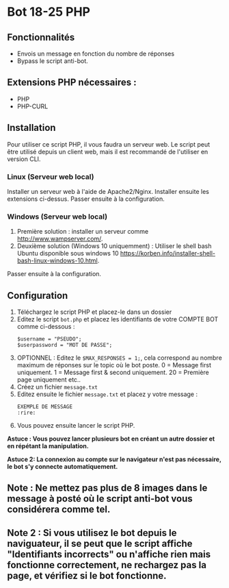 # Bot 18-25 PHP

## Fonctionnalités
* Envois un message en fonction du nombre de réponses
* Bypass le script anti-bot.

## Extensions PHP nécessaires :
* PHP
* PHP-CURL

## Installation
Pour utiliser ce script PHP, il vous faudra un serveur web. Le script peut être utilisé depuis un client web, mais il est recommandé de l'utiliser en version CLI.

### Linux (Serveur web local)
Installer un serveur web à l'aide de Apache2/Nginx.
Installer ensuite les extensions ci-dessus.
Passer ensuite à la configuration.

### Windows (Serveur web local)
1. Première solution : installer un serveur comme http://www.wampserver.com/.
1. Deuxième solution (Windows 10 uniquemment) : Utiliser le shell bash Ubuntu disponible sous windows 10 https://korben.info/installer-shell-bash-linux-windows-10.html.

Passer ensuite à la configuration.

## Configuration
1. Téléchargez le script PHP et placez-le dans un dossier
1. Editez le script `bot.php` et placez les identifiants de votre COMPTE BOT comme ci-dessous :
    ```
   $username = "PSEUDO";
   $userpassword = "MOT DE PASSE";
    ``` 
1. OPTIONNEL : Editez le `$MAX_RESPONSES = 1;`, cela correspond au nombre maximum de réponses sur le topic où le bot poste. 0 = Message first uniquement. 1 = Message first & second uniquement. 20 = Première page uniquement etc..
4. Créez un fichier `message.txt`
4. Editez ensuite le fichier `message.txt` et placez y votre message :
    ```
    EXEMPLE DE MESSAGE
    :rire:
    ```
6. Vous pouvez ensuite lancer le script PHP.

**Astuce : Vous pouvez lancer plusieurs bot en créant un autre dossier et en répétant la manipulation.**

**Astuce 2: La connexion au compte sur le navigateur n'est pas nécessaire, le bot s'y connecte automatiquement.**

## Note : Ne mettez pas plus de 8 images dans le message à posté où le script anti-bot vous considérera comme tel.
## Note 2 : Si vous utilisez le bot depuis le naviguateur, il se peut que le script affiche "Identifiants incorrects" ou n'affiche rien mais fonctionne correctement, ne rechargez pas la page, et vérifiez si le bot fonctionne.

